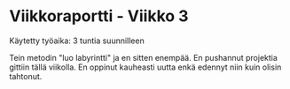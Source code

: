 # Viikkoraportti - Viikko 3

Käytetty työaika: 3 tuntia suunnilleen

Tein metodin "luo labyrintti" ja en sitten enempää. En pushannut projektia gittiin tällä viikolla. En oppinut kauheasti uutta enkä edennyt niin kuin olisin tahtonut.

